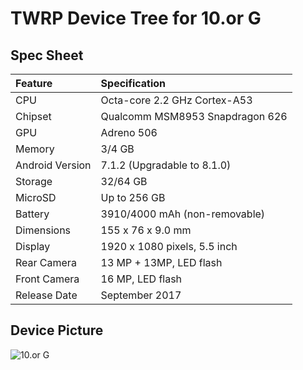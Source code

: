 # TWRP Device Tree for 10.or G

## Spec Sheet

| Feature                 | Specification                     |
| :---------------------- | :-------------------------------- |
| CPU                     | Octa-core 2.2 GHz Cortex-A53      |
| Chipset                 | Qualcomm MSM8953 Snapdragon 626   |
| GPU                     | Adreno 506                        |
| Memory                  | 3/4 GB                            |
| Android Version         | 7.1.2 (Upgradable to 8.1.0)       |
| Storage                 | 32/64 GB                          |
| MicroSD                 | Up to 256 GB                      |
| Battery                 | 3910/4000 mAh (non-removable)     |
| Dimensions              | 155 x 76 x 9.0 mm                 |
| Display                 | 1920 x 1080 pixels, 5.5 inch      |
| Rear Camera             | 13 MP + 13MP, LED flash           |
| Front Camera            | 16 MP, LED flash                  |
| Release Date            | September 2017                    |

## Device Picture

![10.or G](https://i.gadgets360cdn.com/large/10.ore_g_story_1506344507141.jpg? "10.or G")
